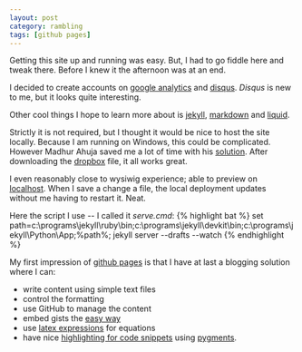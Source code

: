 ```yaml
---
layout: post
category: rambling
tags: [github pages]
---
```

Getting this site up and running was easy. But, I had to go fiddle here and tweak there. Before I knew it the afternoon was at an end.


I decided to create accounts on [google analytics](http://www.google.com/analytics/) and [disqus](http://codespear.disqus.com/).  _Disqus_ is new to me, but it looks quite interesting.  

Other cool things I hope to learn more about is [jekyll](http://jekyllrb.com/), [markdown](http://daringfireball.net/projects/markdown/syntax) and [liquid](http://liquidmarkup.org/).

Strictly it is not required, but I thought it would be nice to host the site locally. Because I am running on Windows, this could be complicated. However Madhur Ahuja saved me a lot of time with his [solution](http://www.madhur.co.in/blog/2013/07/20/buildportablejekyll.html). After downloading the [dropbox](https://www.dropbox.com/) file, it all works great.

I even reasonably close to wysiwig experience; able to preview on [localhost](http://localhost:4000/).  When I save a change a file, the local deployment updates without me having to restart it. Neat.  

Here the script I use -- I called it _serve.cmd_:
{% highlight bat %}
set path=c:\programs\jekyll\ruby\bin;c:\programs\jekyll\devkit\bin;c:\programs\jekyll\Python\App;%path%;
jekyll server --drafts --watch
{% endhighlight %} 	

My first impression of [github pages](http://pages.github.com/) is that I have at last a blogging solution where I can:
 * write content using simple text files  
 * control the formatting
 * use GitHub to manage the content
 * embed gists the [easy way](https://gist.github.com/benbalter/5555251)
 * use [latex expressions](http://christopherpoole.github.io/using-mathjax-on-github-pages) for equations
 * have nice [highlighting for code snippets](http://jekyllrb.com/docs/templates/) using [pygments](http://pygments.org).
